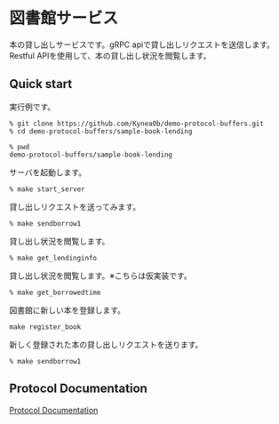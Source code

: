 
# 図書館サービス

本の貸し出しサービスです。gRPC apiで貸し出しリクエストを送信します。Restful APIを使用して、本の貸し出し状況を閲覧します。

## Quick start

実行例です。

```
% git clone https://github.com/Kynea0b/demo-protocol-buffers.git
% cd demo-protocol-buffers/sample-book-lending
```

```shell
% pwd
demo-protocol-buffers/sample-book-lending
```

サーバを起動します。

```shell
% make start_server
```

貸し出しリクエストを送ってみます。

```shell
% make sendborrow1
```

貸し出し状況を閲覧します。

```shell
% make get_lendinginfo
```
貸し出し状況を閲覧します。※こちらは仮実装です。

```shell
% make get_borrowedtime
```

図書館に新しい本を登録します。

```shell
make register_book
```

新しく登録された本の貸し出しリクエストを送ります。

```shell
% make sendborrow1
```

## Protocol Documentation

[Protocol Documentation](https://kynea0b.github.io/demo-protocol-buffers/sample-book-lending/doc/index.html)



